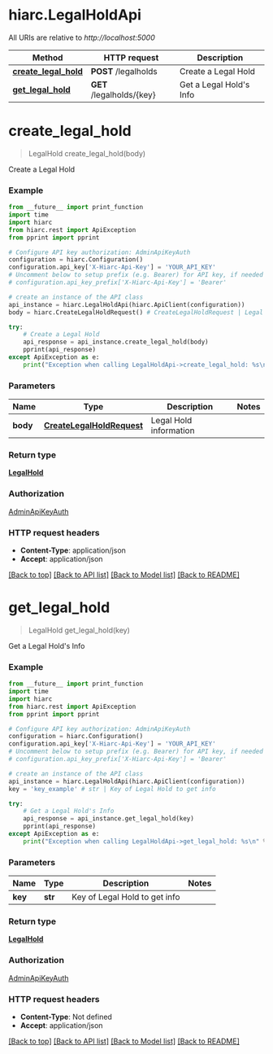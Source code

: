 # hiarc.LegalHoldApi

All URIs are relative to *http://localhost:5000*

Method | HTTP request | Description
------------- | ------------- | -------------
[**create_legal_hold**](LegalHoldApi.md#create_legal_hold) | **POST** /legalholds | Create a Legal Hold
[**get_legal_hold**](LegalHoldApi.md#get_legal_hold) | **GET** /legalholds/{key} | Get a Legal Hold&#x27;s Info

# **create_legal_hold**
> LegalHold create_legal_hold(body)

Create a Legal Hold

### Example
```python
from __future__ import print_function
import time
import hiarc
from hiarc.rest import ApiException
from pprint import pprint

# Configure API key authorization: AdminApiKeyAuth
configuration = hiarc.Configuration()
configuration.api_key['X-Hiarc-Api-Key'] = 'YOUR_API_KEY'
# Uncomment below to setup prefix (e.g. Bearer) for API key, if needed
# configuration.api_key_prefix['X-Hiarc-Api-Key'] = 'Bearer'

# create an instance of the API class
api_instance = hiarc.LegalHoldApi(hiarc.ApiClient(configuration))
body = hiarc.CreateLegalHoldRequest() # CreateLegalHoldRequest | Legal Hold information

try:
    # Create a Legal Hold
    api_response = api_instance.create_legal_hold(body)
    pprint(api_response)
except ApiException as e:
    print("Exception when calling LegalHoldApi->create_legal_hold: %s\n" % e)
```

### Parameters

Name | Type | Description  | Notes
------------- | ------------- | ------------- | -------------
 **body** | [**CreateLegalHoldRequest**](CreateLegalHoldRequest.md)| Legal Hold information | 

### Return type

[**LegalHold**](LegalHold.md)

### Authorization

[AdminApiKeyAuth](../README.md#AdminApiKeyAuth)

### HTTP request headers

 - **Content-Type**: application/json
 - **Accept**: application/json

[[Back to top]](#) [[Back to API list]](../README.md#documentation-for-api-endpoints) [[Back to Model list]](../README.md#documentation-for-models) [[Back to README]](../README.md)

# **get_legal_hold**
> LegalHold get_legal_hold(key)

Get a Legal Hold's Info

### Example
```python
from __future__ import print_function
import time
import hiarc
from hiarc.rest import ApiException
from pprint import pprint

# Configure API key authorization: AdminApiKeyAuth
configuration = hiarc.Configuration()
configuration.api_key['X-Hiarc-Api-Key'] = 'YOUR_API_KEY'
# Uncomment below to setup prefix (e.g. Bearer) for API key, if needed
# configuration.api_key_prefix['X-Hiarc-Api-Key'] = 'Bearer'

# create an instance of the API class
api_instance = hiarc.LegalHoldApi(hiarc.ApiClient(configuration))
key = 'key_example' # str | Key of Legal Hold to get info

try:
    # Get a Legal Hold's Info
    api_response = api_instance.get_legal_hold(key)
    pprint(api_response)
except ApiException as e:
    print("Exception when calling LegalHoldApi->get_legal_hold: %s\n" % e)
```

### Parameters

Name | Type | Description  | Notes
------------- | ------------- | ------------- | -------------
 **key** | **str**| Key of Legal Hold to get info | 

### Return type

[**LegalHold**](LegalHold.md)

### Authorization

[AdminApiKeyAuth](../README.md#AdminApiKeyAuth)

### HTTP request headers

 - **Content-Type**: Not defined
 - **Accept**: application/json

[[Back to top]](#) [[Back to API list]](../README.md#documentation-for-api-endpoints) [[Back to Model list]](../README.md#documentation-for-models) [[Back to README]](../README.md)

